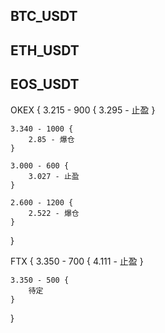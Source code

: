 ## BTC_USDT

## ETH_USDT

## EOS_USDT

OKEX {
    3.215 - 900 {
        3.295 - 止盈
    }

    3.340 - 1000 {
        2.85 - 爆仓
    }

    3.000 - 600 {
        3.027 - 止盈
    }

    2.600 - 1200 {
        2.522 - 爆仓
    }
}

FTX {
    3.350 - 700 {
        4.111 - 止盈
    }

    3.350 - 500 {
        待定
    }
}
